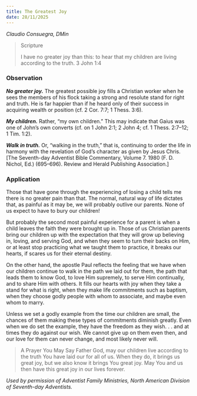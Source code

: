 ```yaml
---
title: The Greatest Joy
date: 28/11/2025
---
```


_Claudio Consuegra, DMin_

> <p>Scripture</p>
> I have no greater joy than this: to hear that my children are living according to the truth. 3 John 1:4

### Observation

_**No greater joy.**_ The greatest possible joy fills a Christian worker when he sees the members of his flock taking a strong and resolute stand for right and truth. He is far happier than if he heard only of their success in acquiring wealth or position (cf. 2 Cor. 7:7; 1 Thess. 3:6).

_**My children.**_ Rather, “my own children.” This may indicate that Gaius was one of John’s own converts (cf. on 1 John 2:1; 2 John 4; cf. 1 Thess. 2:7–12; 1 Tim. 1:2).

_**Walk in truth.**_ Or, “walking in the truth,” that is, continuing to order the life in harmony with the revelation of God’s character as given by Jesus Chris. [The Seventh-day Adventist Bible Commentary, Volume 7. 1980 (F. D. Nichol, Ed.) (695–696). Review and Herald Publishing Association.]

### Application

Those that have gone through the experiencing of losing a child tells me there is no greater pain than that. The normal, natural way of life dictates that, as painful as it may be, we will probably outlive our parents. None of us expect to have to bury our children!

But probably the second most painful experience for a parent is when a child leaves the faith they were brought up in. Those of us Christian parents bring our children up with the expectation that they will grow up believing in, loving, and serving God, and when they seem to turn their backs on Him, or at least stop practicing what we taught them to practice, it breaks our hearts, if scares us for their eternal destiny.

On the other hand, the apostle Paul reflects the feeling that we have when our children continue to walk in the path we laid out for them, the path that leads them to know God, to love Him supremely, to serve Him continually, and to share Him with others. It fills our hearts with joy when they take a stand for what is right, when they make life commitments such as baptism, when they choose godly people with whom to associate, and maybe even whom to marry.

Unless we set a godly example from the time our children are small, the chances of them making these types of commitments diminish greatly. Even when we do set the example, they have the freedom as they wish. . . and at times they do against our wish. We cannot give up on them even then, and our love for them can never change, and most likely never will.

> <callout>A Prayer You May Say</callout>
> Father God, may our children live according to the truth You have laid our for all of us. When they do, it brings us great joy, but we also know it brings You great joy. May You and us then have this great joy in our lives forever.

_Used by permission of Adventist Family Ministries, North American Division of Seventh-day Adventists._